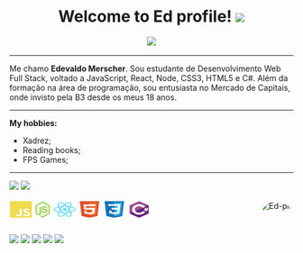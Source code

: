 <h1 align="center">
  Welcome to Ed profile!
  <img src="https://media.giphy.com/media/hvRJCLFzcasrR4ia7z/giphy.gif" width="28">
</h1>

<p align="center">
  <a><img src="https://readme-typing-svg.herokuapp.com?color=%23200EF7&size=40&vCenter=true&width=600&height=40&lines=Full+Stack+Web+Developer;Always+learning+new+things"></a>
</p>

<p align="left" >

<hr>
Me chamo <b>Edevaldo Merscher</b>. Sou estudante de Desenvolvimento Web Full Stack, voltado a JavaScript, React, Node, CSS3, HTML5 e C#. Além da formação na área de programação, sou entusiasta no Mercado de Capitais, onde invisto pela B3 desde os meus 18 anos.
<hr/>

**My hobbies:**
  - Xadrez;
  - Reading books;
  - FPS Games;

<hr>

<div>
  <img height="180em" src="https://github-readme-stats.vercel.app/api?username=EFMerscher&show_icons=true&theme=radical&include_all_commits=true&count_private=true">
  <img height="180em" src="https://github-readme-stats.vercel.app/api/top-langs/?username=EFMerscher&layout=compact&langs_count=7&theme=radical">
</div>
    
<div style="display: inline_block"><br>
  <img align="center" alt="Ed-Js" height="30" width="40" src="https://raw.githubusercontent.com/devicons/devicon/master/icons/javascript/javascript-plain.svg">
  <img align="center" alt="Ed-Node.js" height="30" width="30" src="https://raw.githubusercontent.com/devicons/devicon/master/icons/nodejs/nodejs-original.svg">
  <img align="center" alt="Ed-React" height="30" width="40" src="https://raw.githubusercontent.com/devicons/devicon/master/icons/react/react-original.svg">
  <img align="center" alt="Ed-HTML" height="30" width="40" src="https://raw.githubusercontent.com/devicons/devicon/master/icons/html5/html5-original.svg">
  <img align="center" alt="Ed-CSS" height="30" width="40" src="https://raw.githubusercontent.com/devicons/devicon/master/icons/css3/css3-original.svg">
  <img align="center" alt="Ed-Csharp" height="30" width="40" src="https://raw.githubusercontent.com/devicons/devicon/master/icons/csharp/csharp-original.svg">
  <img align="right" alt="Ed-pic" height="150" style="border-radius:50px;" src="https://media.discordapp.net/attachments/894008890725896274/894008958703001610/download20211006195600.png">
</div>
 
##  
  
<div> 
  <a href="https://www.instagram.com/ed_zera/" target="_blank"><img src="https://img.shields.io/badge/-Instagram-%23E4405F?style=for-the-badge&logo=instagram&logoColor=white" target="_blank"></a>
  <a href="https://discord.gg/tfgf4bG2ga" target="_blank"><img src="https://img.shields.io/badge/Discord-7289DA?style=for-the-badge&logo=discord&logoColor=white" target="_blank"></a> 
  <a href="https://www.linkedin.com/in/edevaldo-merscher-342a5020a/" target="_blank"><img src="https://img.shields.io/badge/-LinkedIn-%230077B5?style=for-the-badge&logo=linkedin&logoColor=white"></a> 
  <a href="mailto:EFMerscher@gmail.com"><img src="https://img.shields.io/badge/-Gmail-%23333?style=for-the-badge&logo=gmail&logoColor=white" target="_blank"></a>
  <a href="https://steamcommunity.com/id/EdZeraFPS/" target="_blank"><img src="https://img.shields.io/badge/Steam-000000?style=for-the-badge&logo=steam&logoColor=white"></a>
</div>  
